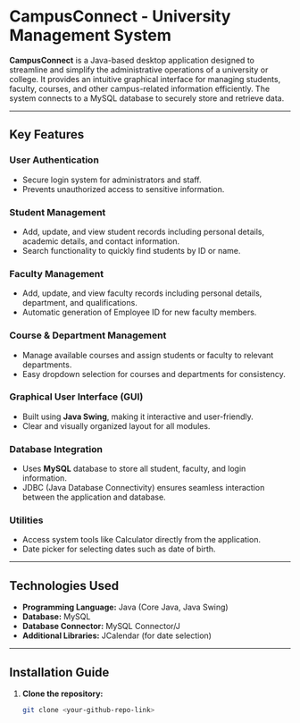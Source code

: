 # CampusConnect - University Management System

**CampusConnect** is a Java-based desktop application designed to streamline and simplify the administrative operations of a university or college. It provides an intuitive graphical interface for managing students, faculty, courses, and other campus-related information efficiently. The system connects to a MySQL database to securely store and retrieve data.

---

## Key Features

### User Authentication
- Secure login system for administrators and staff.
- Prevents unauthorized access to sensitive information.

### Student Management
- Add, update, and view student records including personal details, academic details, and contact information.
- Search functionality to quickly find students by ID or name.

### Faculty Management
- Add, update, and view faculty records including personal details, department, and qualifications.
- Automatic generation of Employee ID for new faculty members.

### Course & Department Management
- Manage available courses and assign students or faculty to relevant departments.
- Easy dropdown selection for courses and departments for consistency.

### Graphical User Interface (GUI)
- Built using **Java Swing**, making it interactive and user-friendly.
- Clear and visually organized layout for all modules.

### Database Integration
- Uses **MySQL** database to store all student, faculty, and login information.
- JDBC (Java Database Connectivity) ensures seamless interaction between the application and database.

### Utilities
- Access system tools like Calculator directly from the application.
- Date picker for selecting dates such as date of birth.

---

## Technologies Used

- **Programming Language:** Java (Core Java, Java Swing)  
- **Database:** MySQL  
- **Database Connector:** MySQL Connector/J  
- **Additional Libraries:** JCalendar (for date selection)

---

## Installation Guide

1. **Clone the repository:**
   ```bash
   git clone <your-github-repo-link>

